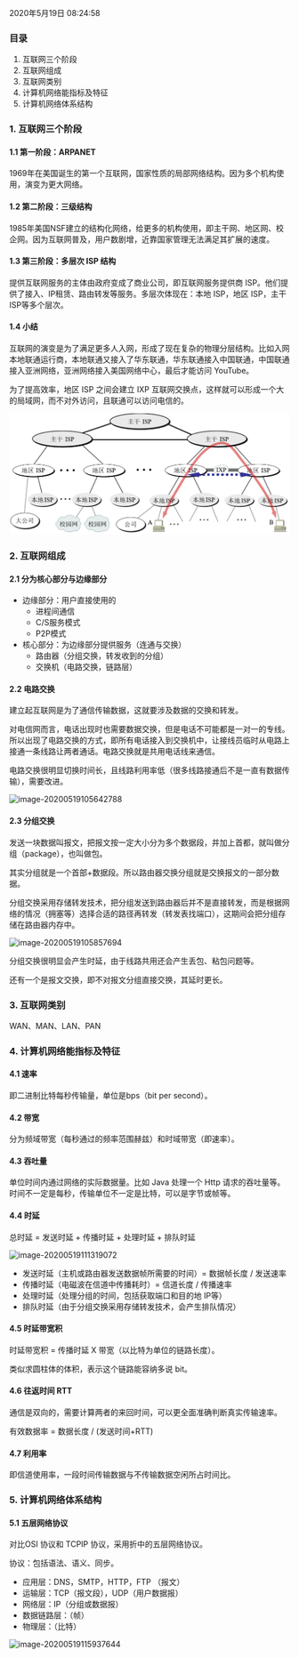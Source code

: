 2020年5月19日 08:24:58

### 目录

1. 互联网三个阶段
2. 互联网组成
3. 互联网类别
4. 计算机网络能指标及特征
5. 计算机网络体系结构



### 1. 互联网三个阶段

#### 1.1 第一阶段：ARPANET

1969年在美国诞生的第一个互联网，国家性质的局部网络结构。因为多个机构使用，演变为更大网络。

#### 1.2 第二阶段：三级结构

1985年美国NSF建立的结构化网络，给更多的机构使用，即主干网、地区网、校企网。因为互联网普及，用户数剧增，近靠国家管理无法满足其扩展的速度。

#### 1.3 第三阶段：多层次 ISP 结构

提供互联网服务的主体由政府变成了商业公司，即互联网服务提供商 ISP。他们提供了接入、IP租赁、路由转发等服务。多层次体现在：本地 ISP，地区 ISP，主干 ISP等多个层次。

#### 1.4 小结

互联网的演变是为了满足更多人入网，形成了现在复杂的物理分层结构。比如入网本地联通运行商，本地联通又接入了华东联通，华东联通接入中国联通，中国联通接入亚洲网络，亚洲网络接入美国网络中心，最后才能访问 YouTube。

为了提高效率，地区 ISP 之间会建立 IXP 互联网交换点，这样就可以形成一个大的局域网，而不对外访问，且联通可以访问电信的。

![image-20200519103752298](../img/internet-1.png)

### 2. 互联网组成

#### 2.1 分为核心部分与边缘部分

- 边缘部分：用户直接使用的
  - 进程间通信
  - C/S服务模式
  - P2P模式
- 核心部分：为边缘部分提供服务（连通与交换）
  - 路由器（分组交换，转发收到的分组）
  - 交换机（电路交换，链路层）

#### 2.2 电路交换

建立起互联网是为了通信传输数据，这就要涉及数据的交换和转发。

对电信网而言，电话出现时也需要数据交换，但是电话不可能都是一对一的专线。所以出现了电路交换的方式，即所有电话接入到交换机中，让接线员临时从电路上接通一条线路让两者通话。电路交换就是共用电话线来通信。

电路交换很明显切换时间长，且线路利用率低（很多线路接通后不是一直有数据传输），需要改进。

![image-20200519105642788](C:\code\github\java-interview\img\internet-2.png)

#### 2.3 分组交换

发送一块数据叫报文，把报文按一定大小分为多个数据段，并加上首都，就叫做分组（package），也叫做包。

其实分组就是一个首部+数据段。所以路由器交换分组就是交换报文的一部分数据。

分组交换采用存储转发技术，把分组发送到路由器后并不是直接转发，而是根据网络的情况（拥塞等）选择合适的路径再转发（转发表找端口），这期间会把分组存储在路由器内存中。

![image-20200519105857694](C:\code\github\java-interview\img\internet-3.png)

分组交换很明显会产生时延，由于线路共用还会产生丢包、粘包问题等。

还有一个是报文交换，即不对报文分组直接交换，其延时更长。

### 3. 互联网类别

WAN、MAN、LAN、PAN

### 4. 计算机网络能指标及特征

#### 4.1 速率

即二进制比特每秒传输量，单位是bps（bit per second）。

#### 4.2 带宽

分为频域带宽（每秒通过的频率范围赫兹）和时域带宽（即速率）。

#### 4.3 吞吐量

单位时间内通过网络的实际数据量。比如 Java 处理一个 Http 请求的吞吐量等。时间不一定是每秒，传输单位不一定是比特，可以是字节或帧等。

#### 4.4 时延

总时延 = 发送时延 + 传播时延 + 处理时延 + 排队时延

![image-20200519111319072](C:\code\github\java-interview\img\internet-4.png)

- 发送时延（主机或路由器发送数据帧所需要的时间）= 数据帧长度 / 发送速率
- 传播时延（电磁波在信道中传播耗时）= 信道长度 / 传播速率
- 处理时延（处理分组的时间，包括获取端口和目的地 IP等）
- 排队时延（由于分组交换采用存储转发技术，会产生排队情况）

#### 4.5 时延带宽积

时延带宽积 = 传播时延 X 带宽（以比特为单位的链路长度）。

类似求圆柱体的体积，表示这个链路能容纳多说 bit。

#### 4.6 往返时间 RTT

通信是双向的，需要计算两者的来回时间，可以更全面准确判断真实传输速率。

有效数据率 = 数据长度 / (发送时间+RTT)

#### 4.7 利用率

即信道使用率，一段时间传输数据与不传输数据空闲所占时间比。

### 5. 计算机网络体系结构

#### 5.1 五层网络协议

对比OSI 协议和 TCPIP 协议，采用折中的五层网络协议。

协议：包括语法、语义、同步。

- 应用层：DNS，SMTP，HTTP，FTP （报文）
- 运输层：TCP（报文段），UDP（用户数据报）
- 网络层：IP（分组或数据报）
- 数据链路层：（帧）
- 物理层：（比特）

![image-20200519115937644](C:\code\github\java-interview\img\internet-5.png)